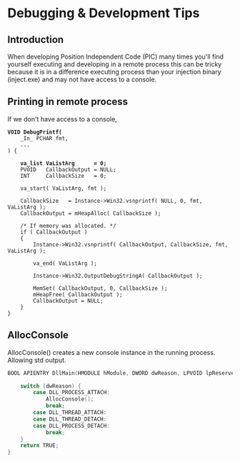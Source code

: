 # Debugging & Development Tips



## Introduction

When developing Position Independent Code (PIC) many times you'll find yourself executing and developing in a remote process this can be tricky because it is in a difference executing process than your injection binary (inject.exe) and may not have access to a console.

## Printing in remote process

If we don't have access to a console,&#x20;

<pre class="language-c"><code class="lang-c"><strong>VOID DebugPrintf(
</strong>    _In_ PCHAR fmt,
    ...
) {

<strong>    va_list VaListArg      = 0;
</strong>    PVOID   CallbackOutput = NULL;
    INT     CallbackSize   = 0;

    va_start( VaListArg, fmt );

    CallbackSize   = Instance->Win32.vsnprintf( NULL, 0, fmt, VaListArg );
    CallbackOutput = mHeapAlloc( CallbackSize );

    /* If memory was allocated. */
    if ( CallbackOutput )
    {
        Instance->Win32.vsnprintf( CallbackOutput, CallbackSize, fmt, VaListArg );

        va_end( VaListArg );

        Instance->Win32.OutputDebugStringA( CallbackOutput );

        MemSet( CallbackOutput, 0, CallbackSize );
        mHeapFree( CallbackOutput );
        CallbackOutput = NULL;
    }
}
</code></pre>

## AllocConsole

AllocConsole() creates a new console instance in the running process. Allowing std output.

```c
BOOL APIENTRY DllMain(HMODULE hModule, DWORD dwReason, LPVOID lpReserved) {

    switch (dwReason) {
        case DLL_PROCESS_ATTACH:
            AllocConsole();
            break;
        case DLL_THREAD_ATTACH:
        case DLL_THREAD_DETACH:
        case DLL_PROCESS_DETACH:
            break;
    }
    return TRUE;
}
```

